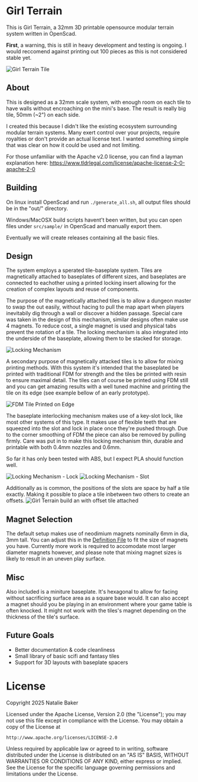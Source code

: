 # Girl Terrain

This is Girl Terrain, a 32mm 3D printable opensource modular
terrain system written in OpenScad.

**First**, a warning, this is still in heavy development and
testing is ongoing. I would reccomend against printing out
100 pieces as this is not considered stable yet.

![Girl Terrain Tile](/media/tile_offset.jpg "Girl Terrain Tile")

## About

This is designed as a 32mm scale system, with enough room
on each tile to have walls without encroaching on the mini's
base. The result is really big tile, 50mm (~2") on each side.

I created this because I didn't like the existing ecosystem
surrounding modular terrain systems. Many exert control over
your projects, require royalties or don't provide an actual
license text. I wanted something simple that was clear on
how it could be used and not limiting.

For those unfamiliar with the Apache v2.0 license, you can find a layman explanation here:
https://www.tldrlegal.com/license/apache-license-2-0-apache-2-0

## Building

On linux install OpenScad and run `./generate_all.sh`, all
output files should be in the "out/" directory.

Windows/MacOSX build scripts havent't been written, but you
can open files under `src/sample/` in OpenScad and manually
export them.

Eventually we will create releases containing all the basic
files.

## Design

The system employs a sperated tile-baseplate system. Tiles
are magnetically attached to baseplates of different sizes,
and baseplates are connected to eachother using a printed
locking insert allowing for the creation of complex layouts
and reuse of components. 

The purpose of the magnetically attached tiles is to allow a
dungeon master to swap the out easily, without hacing to pull
the map apart when players inevitabily dig through a wall or
discover a hidden passage. Special care was taken in the design
of this mechanism, similar designs often make use 4 magnets. To
reduce cost, a single magnet is used and physical tabs prevent
the rotation of a tile. The locking mechanism is also integrated
into the underside of the baseplate, allowing them to be stacked
for storage.

![Locking Mechanism](/media/magnetic_lock.png "Locking Mechanism")

A secondary purpose of magnetically attacked tiles is to allow
for mixing printing methods. With this system it's intended that
the baseplated be printed with traditional FDM for strength and
the tiles be printed with resin to ensure maximal detail. The
tiles can of course be printed using FDM still and you can get
amazing results with a well tuned machine and printing the tile
on its edge (see example bellow of an early prototype).

![FDM Tile Printed on Edge](/media/z_terrain.jpg "FDM Tile Printed on Edge")

The baseplate interlocking mechanism makes use of a key-slot lock,
like most other systems of this type. It makes use of flexible teeth
that are squeezed into the slot and lock in place once they're pushed
through. Due to the corner smoothing of FDM the piece can also be
removed by pulling firmly. Care was put in to make this locking mechanism
thin, durable and printable with both 0.4mm nozzles and 0.6mm.

So far it has only been tested with ABS, but I expect PLA should function well.

![Locking Mechanism - Lock](/media/lock.png "Locking Mechanism - Lock")
![Locking Mechanism - Slot](/media/slot.png "Locking Mechanism - Slot")

Additionally as is common, the positions of the slots are space by half a tile exactly. Making it possible to place a tile inbetween two others to create an offsets.
![Girl Terrain build an with offset tile attached](/media/tile_offset.jpg "Girl Terrain Tile with an offset")

## Magnet Selection

The default setup makes use of neodimium magnets nominally 6mm in
dia, 3mm tall. You can adjust this in the [Definition File](/src/girl/girl_common.scad) 
to fit the size of magnets you have. Currently more work is required
to accomodate most larger diameter magnets however, and please note
that mixing magnet sizes is likely to result in an uneven play surface.

## Misc

Also included is a miniture baseplate. It's hexagonal to allow for
facing without sacrificing surface area as a square base would. It
can also accept a magnet should you be playing in an environment
where your game table is often knocked. It might not work with the
tiles's magnet depending on the thickness of the tile's surface.

## Future Goals 
- Better documentation & code cleanliness
- Small library of basic scifi and fantasy tiles
- Support for 3D layouts with baseplate spacers

# License 

Copyright 2025 Natalie Baker

Licensed under the Apache License, Version 2.0 (the "License");
you may not use this file except in compliance with the License.
You may obtain a copy of the License at

    http://www.apache.org/licenses/LICENSE-2.0

Unless required by applicable law or agreed to in writing, software
distributed under the License is distributed on an "AS IS" BASIS,
WITHOUT WARRANTIES OR CONDITIONS OF ANY KIND, either express or implied.
See the License for the specific language governing permissions and
limitations under the License.

